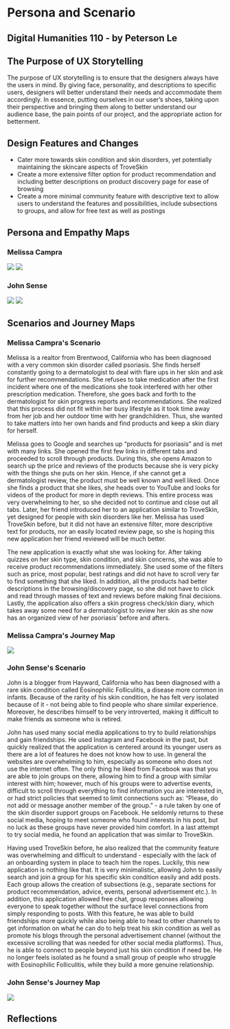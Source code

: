 # Persona and Scenario
## Digital Humanities 110 - by Peterson Le

## The Purpose of UX Storytelling
The purpose of UX storytelling is to ensure that the designers always have the users in mind. By giving face, personality, and descriptions to specific users, designers will better understand their needs and accommodate them accordingly. In essence, putting ourselves in our user’s shoes, taking upon their perspective and bringing them along to better understand our audience base, the pain points of our project, and the appropriate action for betterment.

## Design Features and Changes
* Cater more towards skin condition and skin disorders, yet potentially maintaining the skincare aspects of TroveSkin
* Create a more extensive filter option for product recommendation and including better descriptions on product discovery page for ease of browsing
* Create a more minimal community feature with descriptive text to allow users to understand the features and possibilities, include subsections to groups, and allow for free text as well as postings

## Persona and Empathy Maps
### Melissa Campra
<img src="https://user-images.githubusercontent.com/63027004/116313218-53d47c00-a762-11eb-9b28-5e305a004d0a.png">
<img src="https://user-images.githubusercontent.com/63027004/116313528-bb8ac700-a762-11eb-8f59-15b7b1195d00.png">

### John Sense
<img src="https://user-images.githubusercontent.com/63027004/116313624-d8bf9580-a762-11eb-9358-1ea9a1eda0be.png">
<img src="https://user-images.githubusercontent.com/63027004/116313686-e8d77500-a762-11eb-98a6-fdf9c4108193.png">

## Scenarios and Journey Maps

### Melissa Campra's Scenario
Melissa is a realtor from Brentwood, California who has been diagnosed with a very common skin disorder called psoriasis. She finds herself constantly going to a dermatologist to deal with flare ups in her skin and ask for further recommendations. She refuses to take medication after the first incident where one of the medications she took interfered with her other prescription medication. Therefore, she goes back and forth to the dermatologist for skin progress reports and recommendations. She realized that this process did not fit within her busy lifestyle as it took time away from her job and her outdoor time with her grandchildren. Thus, she wanted to take matters into her own hands and find products and keep a skin diary for herself.

Melissa goes to Google and searches up “products for psoriasis” and is met with many links. She opened the first few links in different tabs and proceeded to scroll through products. During this, she opens Amazon to search up the price and reviews of the products because she is very picky with the things she puts on her skin. Hence, if she cannot get a dermatologist review, the product must be well known and well liked. Once she finds a product that she likes, she heads over to YouTube and looks for videos of the product for more in depth reviews. This entire process was very overwhelming to her, so she decided not to continue and close out all tabs. Later, her friend introduced her to an application similar to TroveSkin, yet designed for people with skin disorders like her. Melissa has used TroveSkin before, but it did not have an extensive filter, more descriptive text for products, nor an easily located review page, so she is hoping this new application her friend reviewed will be much better.

The new application is exactly what she was looking for. After taking quizzes on her skin type, skin condition, and skin concerns, she was able to receive product recommendations immediately. She used some of the filters such as price, most popular, best ratings and did not have to scroll very far to find something that she liked. In addition, all the products had better descriptions in the browsing/discovery page, so she did not have to click and read through masses of text and reviews before making final decisions. Lastly, the application also offers a skin progress check/skin diary, which takes away some need for a dermatologist to review her skin as she now has an organized view of her psoriasis’ before and afters.

### Melissa Campra's Journey Map
<img src="https://user-images.githubusercontent.com/63027004/116314075-7e730480-a763-11eb-8d00-cc7ab86737a1.png">

### John Sense's Scenario
John is a blogger from Hayward, California who has been diagnosed with a rare skin condition called Eosinophilic Folliculitis, a disease more common in infants. Because of the rarity of his skin condition, he has felt very isolated because of it - not being able to find people who share similar experience. Moreover, he describes himself to be very introverted, making it difficult to make friends as someone who is retired. 

John has used many social media applications to try to build relationships and gain friendships. He used Instagram and Facebook in the past, but quickly realized that the application is centered around its younger users as there are a lot of features he does not know how to use. In general the websites are overwhelming to him, especially as someone who does not use the internet often. The only thing he liked from Facebook was that you are able to join groups on there, allowing him to find a group with similar interest with him; however, much of his groups were to advertise events, difficult to scroll through everything to find information you are interested in, or had strict policies that seemed to limit connections such as: “Please, do not add or message another member of the group.” - a rule taken by one of the skin disorder support groups on Facebook. He seldomly returns to these social media, hoping to meet someone who found interests in his post, but no luck as these groups have never provided him comfort. In a last attempt to try social media, he found an application that was similar to TroveSkin.

Having used TroveSkin before, he also realized that the community feature was overwhelming and difficult to understand - especially with the lack of an onboarding system in place to teach him the ropes. Luckily, this new application is nothing like that. It is very minimalistic, allowing John to easily search and join a group for his specific skin condition easily and add posts. Each group allows the creation of subsections (e.g., separate sections for product recommendation, advice, events, personal advertisement etc.). In addition, this application allowed free chat, group responses allowing everyone to speak together without the surface level connections from simply responding to posts. With this feature, he was able to build friendships more quickly while also being able to head to other channels to get information on what he can do to help treat his skin condition as well as promote his blogs through the personal advertisement channel (without the excessive scrolling that was needed for other social media platforms). Thus, he is able to connect to people beyond just his skin condition if need be. He no longer feels isolated as he found a small group of people who struggle with Eosinophilic Folliculitis, while they build a more genuine relationship. 

### John Sense's Journey Map
<img src="https://user-images.githubusercontent.com/63027004/116314202-a7939500-a763-11eb-8182-de9f6977cd28.png">

## Reflections
